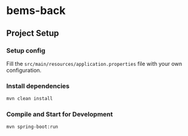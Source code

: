 # bems-back

## Project Setup

### Setup config

Fill the `src/main/resources/application.properties` file with your own configuration.

### Install dependencies

```sh
mvn clean install
```

### Compile and Start for Development

```sh
mvn spring-boot:run
```

